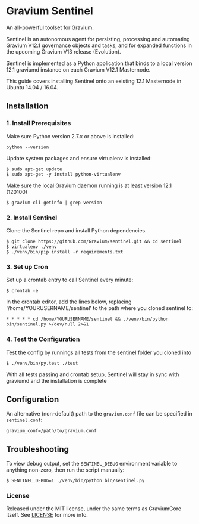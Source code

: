 # Gravium Sentinel

An all-powerful toolset for Gravium.

Sentinel is an autonomous agent for persisting, processing and automating Gravium V12.1 governance objects and tasks, and for expanded functions in the upcoming Gravium V13 release (Evolution).

Sentinel is implemented as a Python application that binds to a local version 12.1 graviumd instance on each Gravium V12.1 Masternode.

This guide covers installing Sentinel onto an existing 12.1 Masternode in Ubuntu 14.04 / 16.04.

## Installation

### 1. Install Prerequisites

Make sure Python version 2.7.x or above is installed:

    python --version

Update system packages and ensure virtualenv is installed:

    $ sudo apt-get update
    $ sudo apt-get -y install python-virtualenv

Make sure the local Gravium daemon running is at least version 12.1 (120100)

    $ gravium-cli getinfo | grep version

### 2. Install Sentinel

Clone the Sentinel repo and install Python dependencies.

    $ git clone https://github.com/Gravium/sentinel.git && cd sentinel
    $ virtualenv ./venv
    $ ./venv/bin/pip install -r requirements.txt

### 3. Set up Cron

Set up a crontab entry to call Sentinel every minute:

    $ crontab -e

In the crontab editor, add the lines below, replacing '/home/YOURUSERNAME/sentinel' to the path where you cloned sentinel to:

    * * * * * cd /home/YOURUSERNAME/sentinel && ./venv/bin/python bin/sentinel.py >/dev/null 2>&1

### 4. Test the Configuration

Test the config by runnings all tests from the sentinel folder you cloned into

    $ ./venv/bin/py.test ./test

With all tests passing and crontab setup, Sentinel will stay in sync with graviumd and the installation is complete

## Configuration

An alternative (non-default) path to the `gravium.conf` file can be specified in `sentinel.conf`:

    gravium_conf=/path/to/gravium.conf

## Troubleshooting

To view debug output, set the `SENTINEL_DEBUG` environment variable to anything non-zero, then run the script manually:

    $ SENTINEL_DEBUG=1 ./venv/bin/python bin/sentinel.py

### License

Released under the MIT license, under the same terms as GraviumCore itself. See [LICENSE](LICENSE) for more info.
